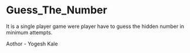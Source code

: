 # Guess_The_Number

It is a single player game were player have to guess the hidden number in minimum attempts.

Aothor - Yogesh Kale

